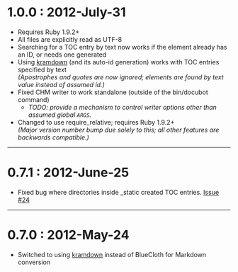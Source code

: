 # 1.0.0 : 2012-July-31
* Requires Ruby 1.9.2+
* All files are explicitly read as UTF-8
* Searching for a TOC entry by text now works if the element already has an ID, or needs one generated
* Using [kramdown](http://kramdown.rubyforge.org/) (and its auto-id generation) works with TOC entries specified by text  
  _(Apostrophes and quotes are now ignored; elements are found by text value instead of assumed id.)_
* Fixed CHM writer to work standalone (outside of the bin/docubot command)
  * _TODO: provide a mechanism to control writer options other than assumed global `ARGS`._
* Changed to use require_relative; requires Ruby 1.9.2+  
  _(Major version number bump due solely to this; all other features are backwards compatible.)_

----

# 0.7.1 : 2012-June-25
* Fixed bug where directories inside _static created TOC entries.
  [Issue #24](https://github.com/Phrogz/docubot/issues/24)

----

# 0.7.0 : 2012-May-24
* Switched to using [kramdown](http://kramdown.rubyforge.org/) instead of BlueCloth for Markdown conversion